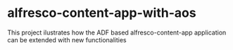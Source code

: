 # alfresco-content-app-with-aos
This project ilustrates how the ADF based alfresco-content-app application can be extended with new functionalities
